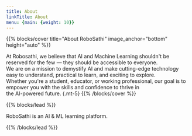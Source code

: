 ```yaml
---
title: About
linkTitle: About
menu: {main: {weight: 10}}
---
```


{{% blocks/cover title="About RoboSathi" image_anchor="bottom" height="auto" %}}

At Robosathi, we believe that AI and Machine Learning shouldn't be reserved for the few — they should be accessible to everyone. <br>
We are on a mission to demystify AI and make cutting-edge technology easy to understand, practical to learn, and exciting to explore. <br>
Whether you're a student, educator, or working professional, our goal is to empower you with the skills and confidence to thrive in <br> 
the AI-powered future.
{.mt-5}
{{% /blocks/cover %}}

{{% blocks/lead %}}

RoboSathi is an AI & ML learning platform.

{{% /blocks/lead %}}

<!-- KK Commenting this section for now
{{% blocks/section %}}

{.text-center}
# Todo
{{% /blocks/section %}}

{{% blocks/section %}}
# Todo
{.text-center}

{{% /blocks/section %}}
This section commented End !-->